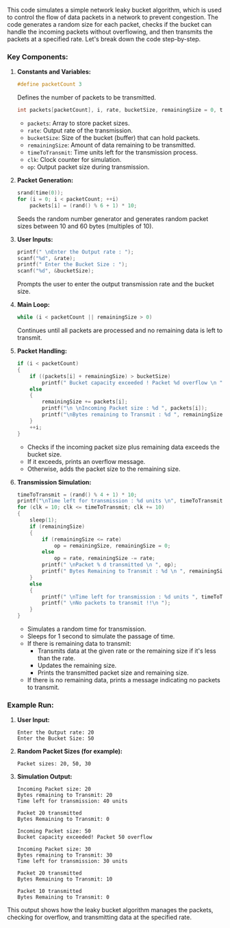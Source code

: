 This code simulates a simple network leaky bucket algorithm, which is used to control the flow of data packets in a network to prevent congestion. The code generates a random size for each packet, checks if the bucket can handle the incoming packets without overflowing, and then transmits the packets at a specified rate. Let's break down the code step-by-step.

### Key Components:

1. **Constants and Variables:**
   ```c
   #define packetCount 3
   ```
   Defines the number of packets to be transmitted.

   ```c
   int packets[packetCount], i, rate, bucketSize, remainingSize = 0, timeToTransmit, clk, op;
   ```
   - `packets`: Array to store packet sizes.
   - `rate`: Output rate of the transmission.
   - `bucketSize`: Size of the bucket (buffer) that can hold packets.
   - `remainingSize`: Amount of data remaining to be transmitted.
   - `timeToTransmit`: Time units left for the transmission process.
   - `clk`: Clock counter for simulation.
   - `op`: Output packet size during transmission.

2. **Packet Generation:**
   ```c
   srand(time(0));
   for (i = 0; i < packetCount; ++i)
       packets[i] = (rand() % 6 + 1) * 10;
   ```
   Seeds the random number generator and generates random packet sizes between 10 and 60 bytes (multiples of 10).

3. **User Inputs:**
   ```c
   printf(" \nEnter the Output rate : ");
   scanf("%d", &rate);
   printf(" Enter the Bucket Size : ");
   scanf("%d", &bucketSize);
   ```
   Prompts the user to enter the output transmission rate and the bucket size.

4. **Main Loop:**
   ```c
   while (i < packetCount || remainingSize > 0)
   ```
   Continues until all packets are processed and no remaining data is left to transmit.

5. **Packet Handling:**
   ```c
   if (i < packetCount)
   {
       if ((packets[i] + remainingSize) > bucketSize)
           printf(" Bucket capacity exceeded ! Packet %d overflow \n ", packets[i]);
       else
       {
           remainingSize += packets[i];
           printf("\n \nIncoming Packet size : %d ", packets[i]);
           printf("\nBytes remaining to Transmit : %d ", remainingSize);
       }
       ++i;
   }
   ```
   - Checks if the incoming packet size plus remaining data exceeds the bucket size.
   - If it exceeds, prints an overflow message.
   - Otherwise, adds the packet size to the remaining size.

6. **Transmission Simulation:**
   ```c
   timeToTransmit = (rand() % 4 + 1) * 10;
   printf("\nTime left for transmission : %d units \n", timeToTransmit);
   for (clk = 10; clk <= timeToTransmit; clk += 10)
   {
       sleep(1);
       if (remainingSize)
       {
           if (remainingSize <= rate)
               op = remainingSize, remainingSize = 0;
           else
               op = rate, remainingSize -= rate;
           printf(" \nPacket % d transmitted \n ", op);
           printf(" Bytes Remaining to Transmit : %d \n ", remainingSize);
       }
       else
       {
           printf(" \nTime left for transmission : %d units ", timeToTransmit - clk);
           printf(" \nNo packets to transmit !!\n ");
       }
   }
   ```
   - Simulates a random time for transmission.
   - Sleeps for 1 second to simulate the passage of time.
   - If there is remaining data to transmit:
     - Transmits data at the given rate or the remaining size if it's less than the rate.
     - Updates the remaining size.
     - Prints the transmitted packet size and remaining size.
   - If there is no remaining data, prints a message indicating no packets to transmit.

### Example Run:

1. **User Input:**
   ```
   Enter the Output rate: 20
   Enter the Bucket Size: 50
   ```

2. **Random Packet Sizes (for example):**
   ```
   Packet sizes: 20, 50, 30
   ```

3. **Simulation Output:**
   ```
   Incoming Packet size: 20
   Bytes remaining to Transmit: 20
   Time left for transmission: 40 units

   Packet 20 transmitted
   Bytes Remaining to Transmit: 0

   Incoming Packet size: 50
   Bucket capacity exceeded! Packet 50 overflow

   Incoming Packet size: 30
   Bytes remaining to Transmit: 30
   Time left for transmission: 30 units

   Packet 20 transmitted
   Bytes Remaining to Transmit: 10

   Packet 10 transmitted
   Bytes Remaining to Transmit: 0
   ```

This output shows how the leaky bucket algorithm manages the packets, checking for overflow, and transmitting data at the specified rate.
